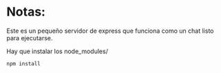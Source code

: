 # Notas:

Este es un pequeño servidor de express que funciona como un chat listo para ejecutarse.

Hay que instalar los node_modules/

```
npm install
```
